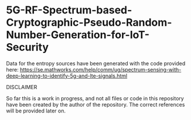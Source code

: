 # 5G-RF-Spectrum-based-Cryptographic-Pseudo-Random-Number-Generation-for-IoT-Security

Data for the entropy sources have been generated with the code provided here:
https://se.mathworks.com/help/comm/ug/spectrum-sensing-with-deep-learning-to-identify-5g-and-lte-signals.html

DISCLAIMER  

So far this is a work in progress, and not all files or code in this repository have been created by the author of the repository.
The correct references will be provided later on. 
